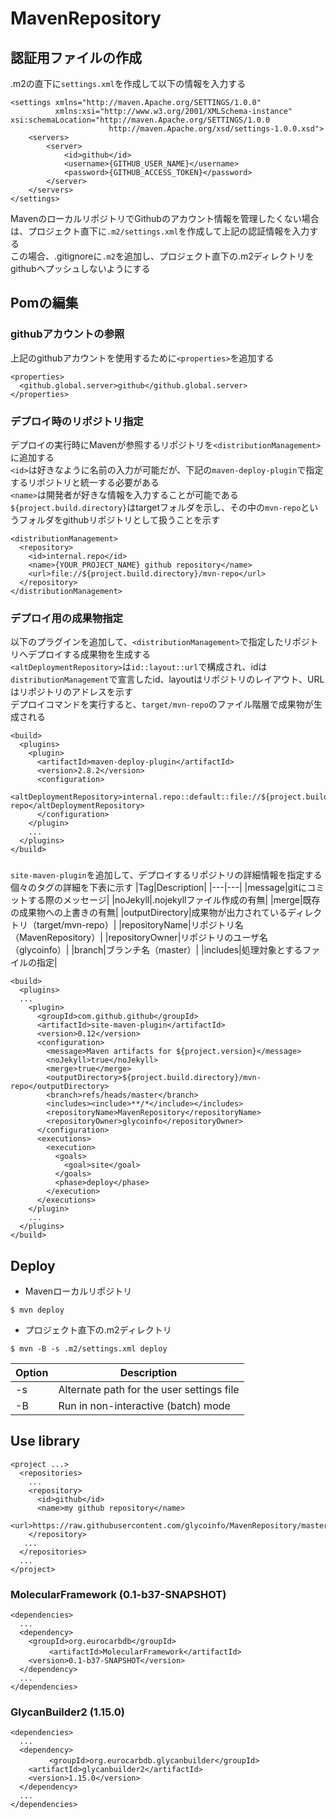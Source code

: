# MavenRepository

## 認証用ファイルの作成

.m2の直下に`settings.xml`を作成して以下の情報を入力する
```
<settings xmlns="http://maven.Apache.org/SETTINGS/1.0.0"
          xmlns:xsi="http://www.w3.org/2001/XMLSchema-instance" xsi:schemaLocation="http://maven.Apache.org/SETTINGS/1.0.0
                      http://maven.Apache.org/xsd/settings-1.0.0.xsd">
    <servers>
        <server>
            <id>github</id>
            <username>{GITHUB_USER_NAME}</username>
            <password>{GITHUB_ACCESS_TOKEN}</password>
        </server>
    </servers>
</settings>
```

MavenのローカルリポジトリでGithubのアカウント情報を管理したくない場合は、プロジェクト直下に`.m2/settings.xml`を作成して上記の認証情報を入力する\
この場合、.gitignoreに`.m2`を追加し、プロジェクト直下の.m2ディレクトリをgithubへプッシュしないようにする

## Pomの編集

### githubアカウントの参照
上記のgithubアカウントを使用するために`<properties>`を追加する
```
<properties>
  <github.global.server>github</github.global.server>
</properties>
```

### デプロイ時のリポジトリ指定
デプロイの実行時にMavenが参照するリポジトリを`<distributionManagement>`に追加する\
`<id>`は好きなように名前の入力が可能だが、下記の`maven-deploy-plugin`で指定するリポジトリと統一する必要がある\
`<name>`は開発者が好きな情報を入力することが可能である\
`${project.build.directory}`はtargetフォルダを示し、その中の`mvn-repo`というフォルダをgithubリポジトリとして扱うことを示す
```
<distributionManagement>
  <repository>
    <id>internal.repo</id>
    <name>{YOUR_PROJECT_NAME} github repository</name>
    <url>file://${project.build.directory}/mvn-repo</url>
  </repository>
</distributionManagement>
```

### デプロイ用の成果物指定
以下のプラグインを追加して、`<distributionManagement>`で指定したリポジトリへデプロイする成果物を生成する\
`<altDeploymentRepository>`は`id::layout::url`で構成され、idは`distributionManagement`で宣言したid、layoutはリポジトリのレイアウト、URLはリポジトリのアドレスを示す\
デプロイコマンドを実行すると、`target/mvn-repo`のファイル階層で成果物が生成される
```
<build>
  <plugins>
    <plugin>
      <artifactId>maven-deploy-plugin</artifactId>
      <version>2.8.2</version>
      <configuration>
        <altDeploymentRepository>internal.repo::default::file://${project.build.directory}/mvn-repo</altDeploymentRepository>
      </configuration>
    </plugin>
    ...
  </plugins>
</build>
```

### 
`site-maven-plugin`を追加して、デプロイするリポジトリの詳細情報を指定する\
個々のタグの詳細を下表に示す
|Tag|Description|
|---|---|
|message|gitにコミットする際のメッセージ|
|noJekyll|.nojekyllファイル作成の有無|
|merge|既存の成果物への上書きの有無|
|outputDirectory|成果物が出力されているディレクトリ（target/mvn-repo）|
|repositoryName|リポジトリ名（MavenRepository）|
|repositoryOwner|リポジトリのユーザ名（glycoinfo）|
|branch|ブランチ名（master）|
|includes|処理対象とするファイルの指定|
```
<build>
  <plugins>
  ...
    <plugin>
      <groupId>com.github.github</groupId>
      <artifactId>site-maven-plugin</artifactId>
      <version>0.12</version>
      <configuration>
        <message>Maven artifacts for ${project.version}</message>
        <noJekyll>true</noJekyll>
        <merge>true</merge>
        <outputDirectory>${project.build.directory}/mvn-repo</outputDirectory>
        <branch>refs/heads/master</branch>
        <includes><include>**/*</include></includes>
        <repositoryName>MavenRepository</repositoryName>
        <repositoryOwner>glycoinfo</repositoryOwner>
      </configuration>
      <executions>
        <execution>
          <goals>
            <goal>site</goal>
          </goals>
          <phase>deploy</phase>
        </execution>
      </executions>
    </plugin>
    ...
  </plugins>
</build>
```

## Deploy
* Mavenローカルリポジトリ
```
$ mvn deploy
```

* プロジェクト直下の.m2ディレクトリ
```
$ mvn -B -s .m2/settings.xml deploy
```

|Option|Description|
| -- | -- |
| -s |Alternate path for the user settings file|
| -B |Run in non-interactive (batch) mode| 

## Use library
```
<project ...>
  <repositories>
    ...
    <repository>
      <id>github</id>
      <name>my github repository</name>
      <url>https://raw.githubusercontent.com/glycoinfo/MavenRepository/master/</url>
    </repository>
   ...
  </repositories>
  ...
</project>
```

### MolecularFramework (0.1-b37-SNAPSHOT)
```
<dependencies>
  ...
  <dependency>
    <groupId>org.eurocarbdb</groupId>
　  　　　<artifactId>MolecularFramework</artifactId>
    <version>0.1-b37-SNAPSHOT</version>
  </dependency>
  ...
</dependencies>
```

### GlycanBuilder2 (1.15.0)
```
<dependencies>
  ...
  <dependency>
  　　　　<groupId>org.eurocarbdb.glycanbuilder</groupId>
    <artifactId>glycanbuilder2</artifactId>
    <version>1.15.0</version>
  </dependency>
  ...
</dependencies>
```
